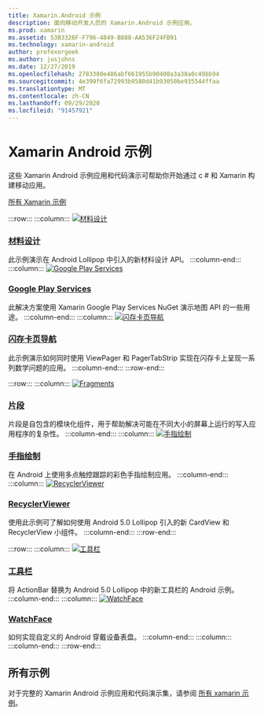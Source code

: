```yaml
---
title: Xamarin.Android 示例
description: 面向移动开发人员的 Xamarin.Android 示例应用。
ms.prod: xamarin
ms.assetid: 53B3326F-F796-4849-B808-AA536F24FB91
ms.technology: xamarin-android
author: profexorgeek
ms.author: jusjohns
ms.date: 12/27/2019
ms.openlocfilehash: 2783380e486abf661955b90400a3a38a0c49bb94
ms.sourcegitcommit: 4e399f6fa72993b9580d41b93050be935544ffaa
ms.translationtype: MT
ms.contentlocale: zh-CN
ms.lasthandoff: 09/29/2020
ms.locfileid: "91457921"
---
```

# <a name="xamarinandroid-samples"></a>Xamarin Android 示例

这些 Xamarin Android 示例应用和代码演示可帮助你开始通过 c # 和 Xamarin 构建移动应用。

[所有 Xamarin 示例](/samples/browse/?products=xamarin&term=Xamarin.Android)

:::row:::
    :::column:::
[![材料设计](images/material-design.png)](/samples/xamarin/monodroid-samples/android50-googleio2014master/)

### <a name="material-design"></a>[材料设计](/samples/xamarin/monodroid-samples/android50-googleio2014master/)

此示例演示在 Android Lollipop 中引入的新材料设计 API。
  :::column-end:::
    :::column:::
[![Google Play Services](images/gps.png)](/samples/xamarin/monodroid-samples/googleplayservices/)

### <a name="google-play-services"></a>[Google Play Services](/samples/xamarin/monodroid-samples/googleplayservices/)

此解决方案使用 Xamarin Google Play Services NuGet 演示地图 API 的一些用途。
  :::column-end:::
    :::column:::
[![闪存卡页导航](images/flash.png)](/samples/xamarin/monodroid-samples/userinterface-flashcardpager/)

### <a name="flash-card-pager"></a>[闪存卡页导航](/samples/xamarin/monodroid-samples/userinterface-flashcardpager/)

此示例演示如何同时使用 ViewPager 和 PagerTabStrip 实现在闪存卡上呈现一系列数学问题的应用。
  :::column-end:::
:::row-end:::

:::row:::
    :::column:::
[![Fragments](images/fragments.png)](/samples/xamarin/monodroid-samples/fragmentswalkthrough/)

### <a name="fragments"></a>[片段](/samples/xamarin/monodroid-samples/fragmentswalkthrough/)

片段是自包含的模块化组件，用于帮助解决可能在不同大小的屏幕上运行的写入应用程序的复杂性。
    :::column-end:::
    :::column:::
[![手指绘制](images/fingerpaint.png)](/samples/xamarin/monodroid-samples/applicationfundamentals-fingerpaint/)

### <a name="finger-paint"></a>[手指绘制](/samples/xamarin/monodroid-samples/applicationfundamentals-fingerpaint/)

在 Android 上使用多点触控跟踪的彩色手指绘制应用。
    :::column-end:::
    :::column:::
[![RecyclerViewer](images/recycler.png)](/samples/xamarin/monodroid-samples/android50-recyclerviewer/)

### <a name="recyclerviewer"></a>[RecyclerViewer](/samples/xamarin/monodroid-samples/android50-recyclerviewer/)

使用此示例可了解如何使用 Android 5.0 Lollipop 引入的新 CardView 和 RecyclerView 小组件。
    :::column-end:::
:::row-end:::

:::row:::
    :::column:::
[![工具栏](images/toolbar.png)](/samples/xamarin/monodroid-samples/android50-toolbar/)

### <a name="toolbar"></a>[工具栏](/samples/xamarin/monodroid-samples/android50-toolbar/)

将 ActionBar 替换为 Android 5.0 Lollipop 中的新工具栏的 Android 示例。
    :::column-end:::
    :::column:::
[![WatchFace](images/watchface.png)](/samples/xamarin/monodroid-samples/wear-watchface/)

### <a name="watchface"></a>[WatchFace](/samples/xamarin/monodroid-samples/wear-watchface/)

如何实现自定义的 Android 穿戴设备表盘。
    :::column-end:::
    :::column:::
    :::column-end:::
:::row-end:::

## <a name="all-samples"></a>所有示例

对于完整的 Xamarin Android 示例应用和代码演示集，请参阅 [所有 xamarin 示例](/samples/browse/?products=xamarin&term=Xamarin.Android)。